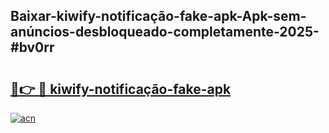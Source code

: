 ## Baixar-kiwify-notificação-fake-apk-Apk-sem-anúncios-desbloqueado-completamente-2025-#bv0rr

# <h2><a href="https://ainizakaria.my?title=kiwify-notificação-fake-apk&ref=22M">🔗👉 🔴 kiwify-notificação-fake-apk</a></h2>

[![acn](https://github.com/user-attachments/assets/0f9c940e-d8b0-45ae-aac7-cd30a18b3e1c)](https://ainizakaria.my?title=kiwify-notificação-fake-apk&ref=22M)

